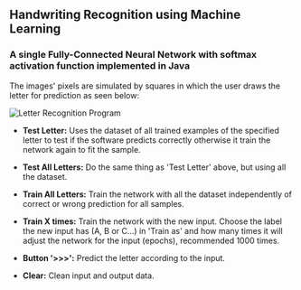 ## Handwriting Recognition using Machine Learning

### A single Fully-Connected Neural Network with softmax activation function implemented in Java

The images' pixels are simulated by squares in which the user draws the letter for prediction as seen below:

![Letter Recognition Program](https://github.com/fernandofc16/Handwriting-Recognition/blob/master/ScreenShot/Letter%20Recognition.png)

- **Test Letter:** Uses the dataset of all trained examples of the specified letter to test if the software predicts correctly otherwise it train the network again to fit the sample.

- **Test All Letters:** Do the same thing as 'Test Letter' above, but using all the dataset.

- **Train All Letters:** Train the network with all the dataset independently of correct or wrong prediction for all samples.

- **Train X times:** Train the network with the new input. Choose the label the new input has (A, B or C...) in 'Train as' and how many times it will adjust the network for the input (epochs), recommended 1000 times.

- **Button '>>>':** Predict the letter according to the input.

- **Clear:** Clean input and output data.
